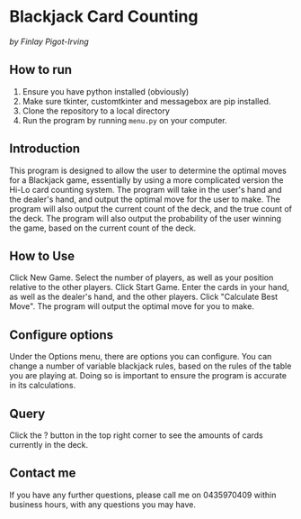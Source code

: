 # Blackjack Card Counting
*by Finlay Pigot-Irving*


## How to run
1. Ensure you have python installed (obviously)
2. Make sure tkinter, customtkinter and messagebox are pip installed.
3. Clone the repository to a local directory
4. Run the program by running `menu.py` on your computer.



## Introduction
This program is designed to allow the user to determine the optimal moves for a Blackjack game, essentially by using a more complicated version the Hi-Lo card counting system. The program will take in the user's hand and the dealer's hand, and output the optimal move for the user to make. The program will also output the current count of the deck, and the true count of the deck. The program will also output the probability of the user winning the game, based on the current count of the deck.

## How to Use
Click New Game. Select the number of players, as well as your position relative to the other players. Click Start Game. Enter the cards in your hand, as well as the dealer's hand, and the other players. Click "Calculate Best Move". The program will output the optimal move for you to make.

## Configure options
Under the Options menu, there are options you can configure. You can change a number of variable blackjack rules, based on the rules of the table you are playing at. Doing so is important to ensure the program is accurate in its calculations. 

## Query
Click the ? button in the top right corner to see the amounts of cards currently in the deck.

## Contact me
If you have any further questions, please call me on 0435970409 within business hours, with any questions you may have.







